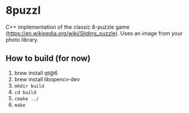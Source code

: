 # 8puzzl

C++ implementation of the classic 8-puzzle game (https://en.wikipedia.org/wiki/Sliding_puzzle).
Uses an image from your photo library.

## How to build (for now)
1. brew install qt@6
2. brew install libopencv-dev
3. `mkdir build`
4.  `cd build`
5. `cmake ../`
6. `make`

